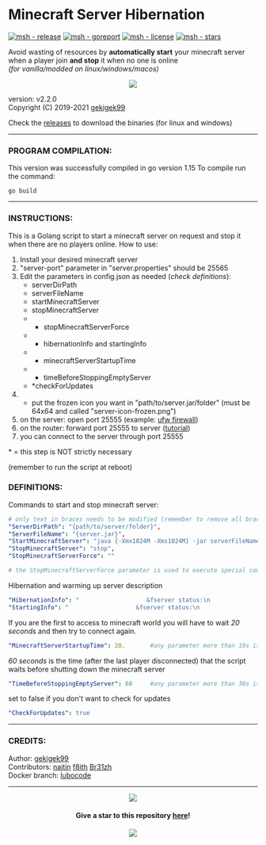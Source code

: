 # Minecraft Server Hibernation  

[![msh - release](https://img.shields.io/github/release/gekigek99/minecraft-server-hibernation?color=05aefc)](https://github.com/gekigek99/minecraft-vanilla-server-hibernation)
[![msh - goreport](https://goreportcard.com/badge/github.com/gekigek99/minecraft-server-hibernation)](https://github.com/gekigek99/minecraft-vanilla-server-hibernation)
[![msh - license](https://img.shields.io/github/license/gekigek99/minecraft-server-hibernation?color=6fff00)](https://github.com/gekigek99/minecraft-vanilla-server-hibernation)
[![msh - stars](https://img.shields.io/github/stars/gekigek99/minecraft-server-hibernation?color=ffbd19)](https://github.com/gekigek99/minecraft-vanilla-server-hibernation)

Avoid wasting of resources by **automatically start** your minecraft server when a player join **and stop** it when no one is online  
_(for vanilla/modded on linux/windows/macos)_  

<p align="center" >
    <a href="https://github.com/gekigek99/minecraft-server-hibernation" >
        <img src="https://user-images.githubusercontent.com/53654579/90397372-09a9df80-e098-11ea-925c-29e9bdfc0b48.png" >
    </a>
</p>

version: v2.2.0  
Copyright (C) 2019-2021 [gekigek99](https://github.com/gekigek99)  

Check the [releases](https://github.com/gekigek99/minecraft-server-hibernation/releases) to download the binaries (for linux and windows)

-----
### PROGRAM COMPILATION:
This version was successfully compiled in go version 1.15
To compile run the command:
```
go build
```

-----
### INSTRUCTIONS:
This is a Golang script to start a minecraft server on request and stop it when there are no players online.
How to use:
1. Install your desired minecraft server
2. "server-port" parameter in "server.properties" should be 25565
3. Edit the parameters in config.json as needed (*check definitions*):
    - serverDirPath
    - serverFileName
    - startMinecraftServer
    - stopMinecraftServer
    - * stopMinecraftServerForce
    - * hibernationInfo and startingInfo
    - * minecraftServerStartupTime
    - * timeBeforeStoppingEmptyServer
    - *checkForUpdates
4. * put the frozen icon you want in "path/to/server.jar/folder" (must be 64x64 and called "server-icon-frozen.png")
5. on the server: open port 25555 (example: [ufw firewall](https://www.configserverfirewall.com/ufw-ubuntu-firewall/ubuntu-firewall-open-port/))
6. on the router: forward port 25555 to server ([tutorial](https://www.wikihow.com/Open-Ports#Opening-Router-Firewall-Ports))
7. you can connect to the server through port 25555

\* = this step is NOT strictly necessary

(remember to run the script at reboot)

### DEFINITIONS:
Commands to start and stop minecraft server:
```yaml
# only text in braces needs to be modified (remember to remove all braces)
"ServerDirPath": "{path/to/server/folder}",
"ServerFileName": "{server.jar}",
"StartMinecraftServer": "java {-Xmx1024M -Xms1024M} -jar serverFileName nogui",
"StopMinecraftServer": "stop",
"StopMinecraftServerForce": ""

# the StopMinecraftServerForce parameter is used to execute special commands when a forced shutdown happens
```
Hibernation and warming up server description
```yaml
"HibernationInfo": "                   &fserver status:\n                   &b&lHIBERNATING",
"StartingInfo": "                   &fserver status:\n                    &6&lWARMING UP",
```
If you are the first to access to minecraft world you will have to wait *20 seconds* and then try to connect again.
```yaml
"MinecraftServerStartupTime": 20,       #any parameter more than 10s is recommended
```
*60 seconds* is the time (after the last player disconnected) that the script waits before shutting down the minecraft server
```yaml
"TimeBeforeStoppingEmptyServer": 60     #any parameter more than 30s is recommended
```
set to false if you don't want to check for updates
```yaml
"CheckForUpdates": true
```
-----
### CREDITS:  

Author: [gekigek99](https://github.com/gekigek99)  
Contributors: [najtin](https://github.com/najtin/minecraft-server-hibernation) [f8ith](https://github.com/f8ith/minecraft-server-hibernation) [Br31zh](https://github.com/Br31zh/minecraft-server-hibernation)  
Docker branch: [lubocode](https://github.com/gekigek99/minecraft-server-hibernation/tree/docker)  

-----

<p align="center" >
    <a href="https://www.buymeacoffee.com/gekigek99" >
        <img src="https://user-images.githubusercontent.com/53654579/98535501-81963900-2286-11eb-94a4-359adb64afe2.png" >
    </a>
</p>

<h4 align="center" >
    Give a star to this repository <a href="https://github.com/gekigek99/minecraft-server-hibernation" > here</a>!
</h4>

<p align="center" >
    <a href="https://github.com/gekigek99/minecraft-server-hibernation/stargazers" >
        <img src="https://reporoster.com/stars/gekigek99/minecraft-server-hibernation" >
    </a>
</p>

